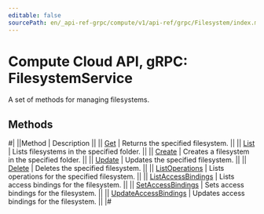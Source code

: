 ```yaml
---
editable: false
sourcePath: en/_api-ref-grpc/compute/v1/api-ref/grpc/Filesystem/index.md
---
```


# Compute Cloud API, gRPC: FilesystemService

A set of methods for managing filesystems.

## Methods

#|
||Method | Description ||
|| [Get](get.md) | Returns the specified filesystem. ||
|| [List](list.md) | Lists filesystems in the specified folder. ||
|| [Create](create.md) | Creates a filesystem in the specified folder. ||
|| [Update](update.md) | Updates the specified filesystem. ||
|| [Delete](delete.md) | Deletes the specified filesystem. ||
|| [ListOperations](listOperations.md) | Lists operations for the specified filesystem. ||
|| [ListAccessBindings](listAccessBindings.md) | Lists access bindings for the filesystem. ||
|| [SetAccessBindings](setAccessBindings.md) | Sets access bindings for the filesystem. ||
|| [UpdateAccessBindings](updateAccessBindings.md) | Updates access bindings for the filesystem. ||
|#
